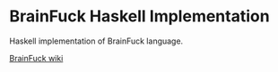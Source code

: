 BrainFuck Haskell Implementation
========

Haskell implementation of BrainFuck language.

[BrainFuck wiki](https://en.wikipedia.org/wiki/Brainfuck)
